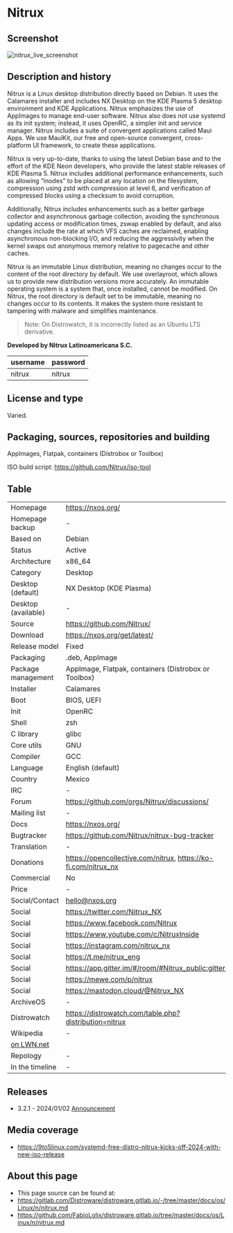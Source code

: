 # Nitrux

## Screenshot

![nitrux_live_screenshot](https://nxos.org/wp-content/uploads/2024/01/Captura-de-pantalla-de-2024-01-04-01-18-08.png)

## Description and history

Nitrux is a Linux desktop distribution directly based on Debian. It uses the Calamares installer and includes NX Desktop on the KDE Plasma 5 desktop environment and KDE Applications. Nitrux emphasizes the use of AppImages to manage end-user software. Nitrux also does not use systemd as its init system; instead, it uses OpenRC, a simpler init and service manager. Nitrux includes a suite of convergent applications called Maui Apps. We use MauiKit, our free and open-source convergent, cross-platform UI framework, to create these applications.

Nitrux is very up-to-date, thanks to using the latest Debian base and to the effort of the KDE Neon developers, who provide the latest stable releases of KDE Plasma 5. Nitrux includes additional performance enhancements, such as allowing “inodes” to be placed at any location on the filesystem, compression using zstd with compression at level 6, and verification of compressed blocks using a checksum to avoid corruption.

Additionally, Nitrux includes enhancements such as a better garbage collector and asynchronous garbage collection, avoiding the synchronous updating access or modification times, zswap enabled by default, and also changes include the rate at which VFS caches are reclaimed, enabling asynchronous non-blocking I/O, and reducing the aggressivity when the kernel swaps out anonymous memory relative to pagecache and other caches.

Nitrux is an immutable Linux distribution, meaning no changes occur to the content of the root directory by default. We use overlayroot, which allows us to provide new distribution versions more accurately. An immutable operating system is a system that, once installed, cannot be modified. On Nitrux, the root directory is default set to be immutable, meaning no changes occur to its contents. It makes the system more resistant to tampering with malware and simplifies maintenance.

> Note: On Distrowatch, it is incorrectly listed as an Ubuntu LTS derivative.

**Developed by  Nitrux Latinoamericana S.C.**

| username | password |
|----------|----------|
| nitrux   | nitrux   |


## License and type

Varied. 


## Packaging, sources, repositories and building

AppImages, Flatpak, containers (Distrobox or Toolbox)

ISO build script: <https://github.com/Nitrux/iso-tool>


## Table

|                       |  |
|-----------------------|--|
| Homepage              | <https://nxos.org/> |
| Homepage backup       | - |
| Based on              | Debian |
| Status                | Active |
| Architecture          | x86_64 |
| Category              | Desktop |
| Desktop (default)     | NX Desktop (KDE Plasma) |
| Desktop (available)   | - |
| Source                | <https://github.com/Nitrux/> |
| Download              | <https://nxos.org/get/latest/> |
| Release model         | Fixed |
| Packaging             | .deb, AppImage |
| Package management    | AppImage, Flatpak, containers (Distrobox or Toolbox) |
| Installer             | Calamares |
| Boot                  | BIOS, UEFI  |
| Init                  | OpenRC |
| Shell                 | zsh |
| C library             | glibc |
| Core utils            | GNU |
| Compiler              | GCC |
| Language              | English (default) |
| Country               | Mexico |
| IRC                   | - |
| Forum                 | <https://github.com/orgs/Nitrux/discussions/> |
| Mailing list          | - |
| Docs                  | <https://nxos.org/> |
| Bugtracker            | <https://github.com/Nitrux/nitrux-bug-tracker> |
| Translation           | - |
| Donations             | <https://opencollective.com/nitrux>, <https://ko-fi.com/nitrux_nx> |
| Commercial            | No |
| Price                 | - |
| Social/Contact        | <hello@nxos.org> |
| Social                | <https://twitter.com/Nitrux_NX> |
| Social                | <https://www.facebook.com/Nitrux> |
| Social                | <https://www.youtube.com/c/NitruxInside> |
| Social                | <https://instagram.com/nitrux_nx> |
| Social                | <https://t.me/nitrux_eng> |
| Social                | <https://app.gitter.im/#/room/#Nitrux_public:gitter.im> |
| Social                | <https://mewe.com/p/nitrux> |
| Social                | <https://mastodon.cloud/@Nitrux_NX> |
| ArchiveOS             | - |
| Distrowatch           | <https://distrowatch.com/table.php?distribution=nitrux> |
| Wikipedia             | - |
| [on LWN.net](https://lwn.net/Distributions/) |  |
| Repology              | - |
| In the timeline       | - |


## Releases

* 3.2.1 - 2024/01/02 [Announcement](https://nxos.org/changelog/release-announcement-nitrux-3-2-1/)


## Media coverage

* https://9to5linux.com/systemd-free-distro-nitrux-kicks-off-2024-with-new-iso-release


## About this page

* This page source can be found at:
* <https://gitlab.com/Distroware/distroware.gitlab.io/-/tree/master/docs/os/Linux/n/nitrux.md>
* <https://github.com/FabioLolix/distroware.gitlab.io/tree/master/docs/os/Linux/n/nitrux.md>
